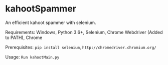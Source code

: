 # kahootSpammer
An efficient kahoot spammer with selenium.

Requirements: Windows, Python 3.6+, Selenium, Chrome Webdriver (Added to PATH), Chrome

Prerequisites: `pip install selenium`,
`http://chromedriver.chromium.org/`

Usage: `Run kahootMain.py`
